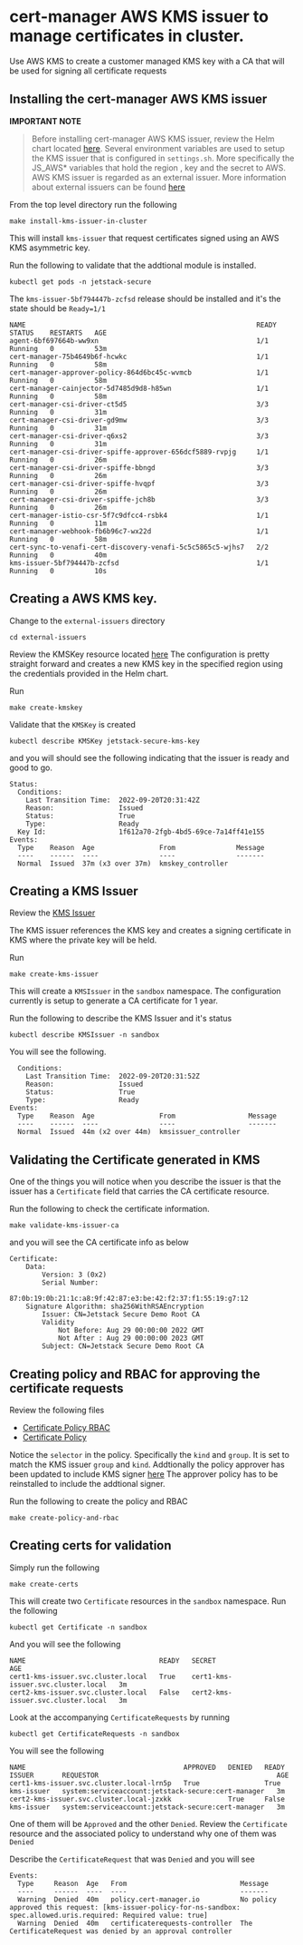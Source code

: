 # cert-manager AWS KMS issuer to manage certificates in cluster. 
Use AWS KMS to create a customer managed KMS key with a CA that will be used for signing all certificate requests


## Installing the cert-manager AWS KMS issuer

**IMPORTANT NOTE**
> Before installing cert-manager AWS KMS issuer, review the Helm chart located [here](../external-issuers/kms/templates/values.yaml). 
Several environment variables are used to setup the KMS issuer that is configured in `settings.sh`. More specifically the JS_AWS* variables that hold the region , key and the secret to AWS. 
AWS KMS issuer is regarded as an external issuer. More information about external issuers can be found [here](https://cert-manager.io/docs/configuration/external/)


From the top level directory run the following 
```
make install-kms-issuer-in-cluster
```
This will install `kms-issuer` that request certificates signed using an AWS KMS asymmetric key. 


Run the following to validate that the addtional module is installed.
```
kubectl get pods -n jetstack-secure
```
The `kms-issuer-5bf794447b-zcfsd` release should be installed and it's the state should be `Ready=1/1`

```
NAME                                                         READY   STATUS    RESTARTS   AGE
agent-6bf697664b-ww9xn                                       1/1     Running   0          53m
cert-manager-75b4649b6f-hcwkc                                1/1     Running   0          58m
cert-manager-approver-policy-864d6bc45c-wvmcb                1/1     Running   0          58m
cert-manager-cainjector-5d7485d9d8-h85wn                     1/1     Running   0          58m
cert-manager-csi-driver-ct5d5                                3/3     Running   0          31m
cert-manager-csi-driver-gd9mw                                3/3     Running   0          31m
cert-manager-csi-driver-q6xs2                                3/3     Running   0          31m
cert-manager-csi-driver-spiffe-approver-656dcf5889-rvpjg     1/1     Running   0          26m
cert-manager-csi-driver-spiffe-bbngd                         3/3     Running   0          26m
cert-manager-csi-driver-spiffe-hvqpf                         3/3     Running   0          26m
cert-manager-csi-driver-spiffe-jch8b                         3/3     Running   0          26m
cert-manager-istio-csr-5f7c9dfcc4-rsbk4                      1/1     Running   0          11m
cert-manager-webhook-fb6b96c7-wx22d                          1/1     Running   0          58m
cert-sync-to-venafi-cert-discovery-venafi-5c5c5865c5-wjhs7   2/2     Running   0          40m
kms-issuer-5bf794447b-zcfsd                                  1/1     Running   0          10s
```

## Creating a AWS KMS key.

Change to the `external-issuers` directory
```
cd external-issuers
```

Review the KMSKey resource located [here](../external-issuers/kms/config/kmskey.yaml)
The configuration is pretty straight forward and creates a new KMS key in the specified region using the credentials provided in the Helm chart. 

Run
 ```
 make create-kmskey
 ```

Validate that the `KMSKey` is created
```
kubectl describe KMSKey jetstack-secure-kms-key
```
and you will should see the following indicating that the issuer is ready and good to go.

```
Status:
  Conditions:
    Last Transition Time:  2022-09-20T20:31:42Z
    Reason:                Issued
    Status:                True
    Type:                  Ready
  Key Id:                  1f612a70-2fgb-4bd5-69ce-7a14ff41e155
Events:
  Type    Reason  Age                From               Message
  ----    ------  ----               ----               -------
  Normal  Issued  37m (x3 over 37m)  kmskey_controller  

 ```

## Creating a KMS Issuer

Review the [KMS Issuer](../external-issuers/kms/config/kms-issuer.yaml) 

The KMS issuer references the KMS key and creates a signing certificate in KMS where the private key will be held. 

Run
```
make create-kms-issuer
```

This will create a `KMSIssuer` in the `sandbox` namespace.  The configuration currently is setup to generate a CA certificate for 1 year. 

Run the following to describe the KMS Issuer and it's status
```
kubectl describe KMSIssuer -n sandbox
```

You will see the following. 

```
  Conditions:
    Last Transition Time:  2022-09-20T20:31:52Z
    Reason:                Issued
    Status:                True
    Type:                  Ready
Events:
  Type    Reason  Age                From                  Message
  ----    ------  ----               ----                  -------
  Normal  Issued  44m (x2 over 44m)  kmsissuer_controller  
```

## Validating the Certificate generated in KMS

One of the things you will notice when you describe the issuer is that the issuer has a `Certificate` field that carries the CA certificate resource. 

Run the following to check the certificate information.
```
make validate-kms-issuer-ca
```
and you will see the CA certificate info as below

```
Certificate:
    Data:
        Version: 3 (0x2)
        Serial Number:
            87:0b:19:0b:21:1c:a8:9f:42:87:e3:be:42:f2:37:f1:55:19:g7:12
    Signature Algorithm: sha256WithRSAEncryption
        Issuer: CN=Jetstack Secure Demo Root CA
        Validity
            Not Before: Aug 29 00:00:00 2022 GMT
            Not After : Aug 29 00:00:00 2023 GMT
        Subject: CN=Jetstack Secure Demo Root CA
```

## Creating policy and RBAC for approving the certificate requests

Review the following files 
- [Certificate Policy RBAC](../external-issuers/kms/config/cert-policy-rbac.yaml)
- [Certificate Policy](../external-issuers/kms/config/cert-policy.yaml)

Notice the `selector` in the policy. Specifically the `kind` and `group`. It is set to match the KMS issuer `group` and `kind`. Addtionally the policy approver has been updated to include KMS signer [here](../certificate-approver/approver-policy/values.yaml) The approver policy has to be reinstalled to include the addtional signer.   

Run the following to create the policy and RBAC
```
make create-policy-and-rbac
```

## Creating certs for validation

Simply run the following 
```
make create-certs
```

This will create two `Certificate` resources in the `sandbox` namespace. Run the following

```
kubectl get Certificate -n sandbox
```
And you will see the following 

```
NAME                                 READY   SECRET                               AGE
cert1-kms-issuer.svc.cluster.local   True    cert1-kms-issuer.svc.cluster.local   3m
cert2-kms-issuer.svc.cluster.local   False   cert2-kms-issuer.svc.cluster.local   3m
```

Look at the accompanying `CertificateRequests` by running 

```
kubectl get CertificateRequests -n sandbox
```
You will see the following 

```
NAME                                       APPROVED   DENIED   READY   ISSUER       REQUESTOR                                            AGE
cert1-kms-issuer.svc.cluster.local-lrn5p   True                True    kms-issuer   system:serviceaccount:jetstack-secure:cert-manager   3m
cert2-kms-issuer.svc.cluster.local-jzxkk              True     False   kms-issuer   system:serviceaccount:jetstack-secure:cert-manager   3m
```

One of them will be `Approved` and the other `Denied`. Review the `Certificate` resource and the associated policy to understand why one of them was `Denied`

Describe the `CertificateRequest` that was `Denied` and you will see 
```
Events:
  Type     Reason  Age   From                            Message
  ----     ------  ----  ----                            -------
  Warning  Denied  40m   policy.cert-manager.io          No policy approved this request: [kms-issuer-policy-for-ns-sandbox: spec.allowed.uris.required: Required value: true]
  Warning  Denied  40m   certificaterequests-controller  The CertificateRequest was denied by an approval controller

```

